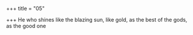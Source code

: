 +++
title = "05"

+++
He who shines like the blazing sun, like gold,
as the best of the gods, as the good one